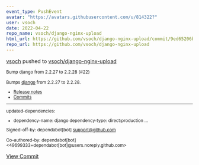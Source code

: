 ```yaml
---
event_type: PushEvent
avatar: "https://avatars.githubusercontent.com/u/814322?"
user: vsoch
date: 2022-04-22
repo_name: vsoch/django-nginx-upload
html_url: https://github.com/vsoch/django-nginx-upload/commit/9ed65206be0fe3a5ec3bd20732e2254ea943c446
repo_url: https://github.com/vsoch/django-nginx-upload
---
```


<a href='https://github.com/vsoch' target='_blank'>vsoch</a> pushed to <a href='https://github.com/vsoch/django-nginx-upload' target='_blank'>vsoch/django-nginx-upload</a>

<small>Bump django from 2.2.27 to 2.2.28 (#22)

Bumps [django](https://github.com/django/django) from 2.2.27 to 2.2.28.
- [Release notes](https://github.com/django/django/releases)
- [Commits](https://github.com/django/django/compare/2.2.27...2.2.28)

---
updated-dependencies:
- dependency-name: django
  dependency-type: direct:production
...

Signed-off-by: dependabot[bot] <support@github.com>

Co-authored-by: dependabot[bot] <49699333+dependabot[bot]@users.noreply.github.com></small>

<a href='https://github.com/vsoch/django-nginx-upload/commit/9ed65206be0fe3a5ec3bd20732e2254ea943c446' target='_blank'>View Commit</a>